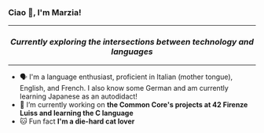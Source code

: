 ### Ciao 👋, I'm Marzia!

---

<h3 align="center"><em><i class="fa-duotone fa-spinner" style="--fa-primary-color: #ffffff; --fa-secondary-color: #ffffff;"></i>Currently exploring the intersections between technology and languages</em></h3>

---

* 🗣️ I'm a language enthusiast, proficient in Italian (mother tongue), English, and French. I also know some German and am currently learning Japanese as an autodidact!
* 🔭 I’m currently working on **the Common Core's projects at 42 Firenze Luiss and learning the C language** 
* 🐱 Fun fact **I'm a die-hard cat lover**

<!--
**marzianegro/marzianegro** is a ✨ _special_ ✨ repository because its `README.md` (this file) appears on your GitHub profile.


Here are some ideas to get you started:

- 🔭 I’m currently working on ...
- 🌱 I’m currently learning ...
- 👯 I’m looking to collaborate on ...
- 🤔 I’m looking for help with ...
- 💬 Ask me about ...
- 📫 How to reach me: ...
- 😄 Pronouns: ...
- ⚡ Fun fact: ...
-->

